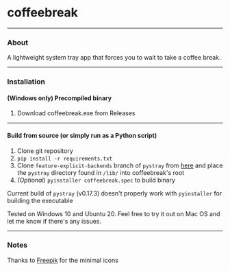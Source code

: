 # coffeebreak
***
### About
A lightweight system tray app that forces you to wait to take a coffee break.
***
### Installation
#### (Windows only) Precompiled binary
1. Download coffeebreak.exe from Releases
***
#### Build from source (or simply run as a Python script)
1. Clone git repository
2. `pip install -r requirements.txt`
3. Clone `feature-explicit-backends` branch of `pystray` from [here](https://github.com/moses-palmer/pystray/tree/feature-explicit-backends) and place the `pystray` directory found in `/lib/` into coffeebreak's root
4. *(Optional)* `pyinstaller coffeebreak.spec` to build binary  

Current build of `pystray` (v0.17.3) doesn't properly work with `pyinstaller` for building the executable 
  

Tested on Windows 10 and Ubuntu 20. Feel free to try it out on Mac OS and let me know if there's any issues.
***
### Notes
Thanks to [Freepik](https://www.freepik.com) for the minimal icons
